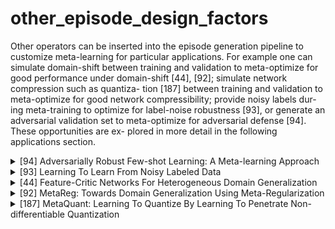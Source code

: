 # other_episode_design_factors
Other operators can be inserted into the episode generation pipeline to customize meta-learning for particular applications. For example one can simulate domain-shift between training and validation to meta-optimize for good performance under domain-shift [44], [92]; simulate network compression such as quantiza- tion [187] between training and validation to meta-optimize for good network compressibility; provide noisy labels dur- ing meta-training to optimize for label-noise robustness [93], or generate an adversarial validation set to meta-optimize for adversarial defense [94]. These opportunities are ex- plored in more detail in the following applications section.
<!-- REFERENCE -->


<details>
<summary>[94] Adversarially Robust Few-shot Learning: A Meta-learning Approach</summary>
<br>
<!-- (adversarially_robust_few_shot_learning_a_meta_learning_approach.md) -->

# adversarially_robust_few_shot_learning_a_meta_learning_approach.md

<!-- REFERENCE -->


[Adversarially Robust Few-shot Learning: A Meta-learning Approach](../papers/adversarially_robust_few_shot_learning_a_meta_learning_approach.md)

</details>



<details>
<summary>[93] Learning To Learn From Noisy Labeled Data</summary>
<br>
<!-- (learning_to_learn_from_noisy_labeled_data.md) -->

# learning_to_learn_from_noisy_labeled_data.md

<!-- REFERENCE -->


[Learning To Learn From Noisy Labeled Data](../papers/learning_to_learn_from_noisy_labeled_data.md)

</details>



<details>
<summary>[44] Feature-Critic Networks For Heterogeneous Domain Generalization</summary>
<br>
<!-- (feature_critic_networks_for_heterogeneous_domain_generalization.md) -->

# feature_critic_networks_for_heterogeneous_domain_generalization.md

<!-- REFERENCE -->


[Feature-Critic Networks For Heterogeneous Domain Generalization](../papers/feature_critic_networks_for_heterogeneous_domain_generalization.md)

</details>



<details>
<summary>[92] MetaReg: Towards Domain Generalization Using Meta-Regularization</summary>
<br>
<!-- (metareg_towards_domain_generalization_using_meta_regularization.md) -->

# metareg_towards_domain_generalization_using_meta_regularization.md

<!-- REFERENCE -->


[MetaReg: Towards Domain Generalization Using Meta-Regularization](../papers/metareg_towards_domain_generalization_using_meta_regularization.md)

</details>



<details>
<summary>[187] MetaQuant: Learning To Quantize By Learning To Penetrate Non-differentiable Quantization</summary>
<br>
<!-- (metaquant_learning_to_quantize_by_learning_to_penetrate_non_differentiable_quantization.md) -->

# metaquant_learning_to_quantize_by_learning_to_penetrate_non_differentiable_quantization.md

<!-- REFERENCE -->


[MetaQuant: Learning To Quantize By Learning To Penetrate Non-differentiable Quantization](../papers/metaquant_learning_to_quantize_by_learning_to_penetrate_non_differentiable_quantization.md)

</details>

